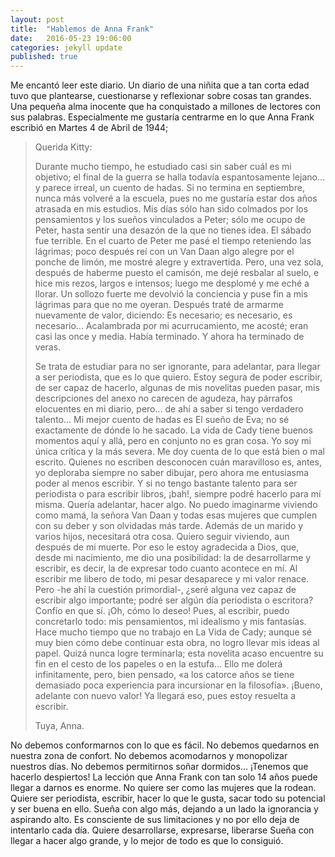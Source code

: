 ```yaml
---
layout: post
title:  "Hablemos de Anna Frank"
date:   2016-05-23 19:06:00
categories: jekyll update
published: true
---
```


Me encantó leer este diario. Un diario de una niñita que a tan corta edad tuvo que plantearse, cuestionarse y reflexionar sobre cosas tan grandes. Una pequeña alma inocente que ha conquistado a millones de lectores con sus palabras.
Especialmente me gustaría centrarme en lo que Anna Frank escribió en Martes 4 de Abril de 1944;

> Querida Kitty:
>
> Durante mucho tiempo, he estudiado casi sin saber cuál es mi objetivo; el final de la guerra se halla todavía espantosamente lejano... y parece irreal, un cuento de hadas. Si no termina en septiembre, nunca más volveré a la escuela, pues no me gustaría estar dos años atrasada en mis estudios. Mis días sólo han sido colmados por los pensamientos y los sueños vinculados a Peter; sólo me ocupo de Peter, hasta sentir una desazón de la que no tienes idea. El sábado fue terrible. En el cuarto de Peter me pasé el tiempo reteniendo las lágrimas; poco después reí con un Van Daan algo alegre por el ponche de limón, me mostré alegre y extravertida. Pero, una vez sola, después de haberme puesto el camisón, me dejé resbalar al suelo, e hice mis rezos, largos e intensos; luego me desplomé y me eché a llorar. Un sollozo fuerte me devolvió la conciencia y puse fin a mis lágrimas para que no me oyeran. Después traté de armarme nuevamente de valor, diciendo: Es necesario; es necesario, es necesario... Acalambrada por mi acurrucamiento, me acosté; eran casi las once y media. Había terminado. Y ahora ha terminado de veras.
> 
> Se trata de estudiar para no ser ignorante, para adelantar, para llegar a ser periodista, que es lo que quiero. Estoy segura de poder escribir, de ser capaz de hacerlo, algunas de mis novelitas pueden pasar, mis descripciones del anexo no carecen de agudeza, hay párrafos elocuentes en mi diario, pero... de ahí a saber si tengo verdadero talento... Mi mejor cuento de hadas es El sueño de Eva; no sé exactamente de dónde lo he sacado. La vida de Cady tiene buenos momentos aquí y allá, pero en conjunto no es gran cosa. Yo soy mi única crítica y la más severa. Me doy cuenta de lo que está bien o mal escrito. Quienes no escriben desconocen cuán maravilloso es, antes, yo deploraba siempre no saber dibujar, pero ahora me entusiasma poder al menos escribir. Y si no tengo bastante talento para ser periodista o para escribir libros, ¡bah!, siempre podré hacerlo para mí misma. Quería adelantar, hacer algo. No puedo imaginarme viviendo como mamá, la señora Van Daan y todas esas mujeres que cumplen con su deber y son olvidadas más tarde. Además de un marido y varios hijos, necesitará otra cosa. Quiero seguir viviendo, aun después de mi muerte. Por eso le estoy agradecida a Dios, que, desde mi nacimiento, me dio una posibilidad: la de desarrollarme y escribir, es decir, la de expresar todo cuanto acontece en mí. Al escribir me libero de todo, mi pesar desaparece y mi valor renace. Pero -he ahí la cuestión primordial-, ¿seré alguna vez capaz de escribir algo importante; podré ser algún día periodista o escritora? Confío en que sí. ¡Oh, cómo lo deseo! Pues, al escribir, puedo concretarlo todo: mis pensamientos, mi idealismo y mis fantasías. Hace mucho tiempo que no trabajo en La Vida de Cady; aunque sé muy bien cómo debe continuar esta obra, no logro llevar mis ideas al papel. Quizá nunca logre terminarla; esta novelita acaso encuentre su fin en el cesto de los papeles o en la estufa... Ello me dolerá infinitamente, pero, bien pensado, «a los catorce años se tiene demasiado poca experiencia para incursionar en la filosofía». ¡Bueno, adelante con nuevo valor! Ya llegará eso, pues estoy resuelta a escribir.
> 
> Tuya, Anna.

No debemos conformarnos con lo que es fácil. No debemos quedarnos en nuestra zona de confort. No debemos acomodarnos y monopolizar nuestros días. No debemos permitirnos soñar dormidos… ¡Tenemos que hacerlo despiertos! 
La lección que Anna Frank con tan solo 14 años puede llegar a darnos es enorme. 
No quiere ser como las mujeres que la rodean. Quiere ser periodista, escribir, hacer lo que le gusta, sacar todo su potencial y ser buena en ello. Sueña con algo más, dejando a un lado la ignorancia y aspirando alto. Es consciente de sus limitaciones y no por ello deja de intentarlo cada día. Quiere desarrollarse, expresarse, liberarse
Sueña con llegar a hacer algo grande, y lo mejor de todo es que lo consiguió.
